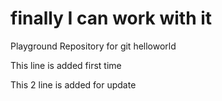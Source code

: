 # finally I can work with it

Playground Repository for git helloworld

This line is added first time

This 2 line is added for update